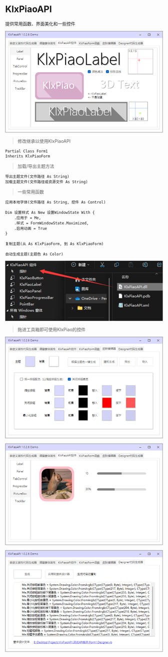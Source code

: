 # KlxPiaoAPI
提供常用函数、界面美化和一些控件

![此处输入图片的描述][1]

> 修改继承以使用KlxPiaoAPI

    Partial Class Form1
    Inherits KlxPiaoForm
    
> 加载/导出主题方法

    导出主题文件(文件路径 As String)
    加载主题文件(文件路径或资源文件 As String)

>一些常用函数

    应用本地字体(文件路径 As String, 控件 As Control)
    
    Dim 设置样式 As New 设置WindowState With {
        .应用于 = Me,
        .样式 = FormWindowState.Maximized,
        .启用动画 = True
    }

    复制主题(从 As KlxPiaoForm, 到 As KlxPiaoForm)

    自动生成主题(主题色 As Color)
    
![此处输入图片的描述][2]

> 拖进工具箱即可使用KlxPiao的控件

![此处输入图片的描述][3]


![此处输入图片的描述][4]


![此处输入图片的描述][5]


  [1]: https://github.com/miniyu157/KlxPiaoAPI/blob/main/%E6%88%AA%E5%9B%BE/1.png
  [2]: https://github.com/miniyu157/KlxPiaoAPI/blob/main/%E6%88%AA%E5%9B%BE/2.png
  [3]: https://github.com/miniyu157/KlxPiaoAPI/blob/main/%E6%88%AA%E5%9B%BE/3.png
  [4]: https://github.com/miniyu157/KlxPiaoAPI/blob/main/%E6%88%AA%E5%9B%BE/4.png
  [5]: https://github.com/miniyu157/KlxPiaoAPI/blob/main/%E6%88%AA%E5%9B%BE/5.png
